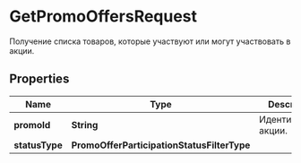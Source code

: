 

# GetPromoOffersRequest

Получение списка товаров, которые участвуют или могут участвовать в акции.

## Properties

| Name | Type | Description | Notes |
|------------ | ------------- | ------------- | -------------|
|**promoId** | **String** | Идентификатор акции. |  |
|**statusType** | **PromoOfferParticipationStatusFilterType** |  |  [optional] |



